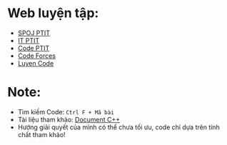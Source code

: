 # Web luyện tập:
- [SPOJ PTIT](https://www.spoj.com/PTIT/status/)
- [IT PTIT](https://code.itptit.com/problems)
- [Code PTIT](https://code.ptit.edu.vn/student/question)
- [Code Forces](https://codeforces.com/)
- [Luyen Code](https://luyencode.net/problem)

# Note:
- Tìm kiếm Code: `Ctrl F + Mã bài`
- Tài liệu tham khảo: [Document C++](https://drive.google.com/drive/folders/1HmSUWBoxB9nhNXb5Be7WTZRsowSs82hO?usp=sharing)
- Hướng giải quyết của mình có thể chưa tối ưu, code chỉ dựa trên tính chất tham khảo!
